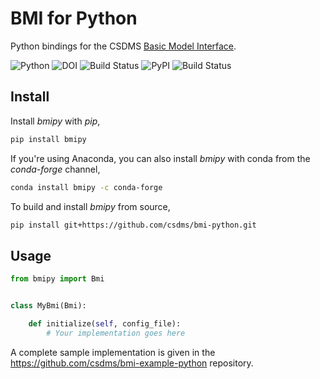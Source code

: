 # BMI for Python

Python bindings for the CSDMS [Basic Model Interface](https://bmi.readthedocs.io).

![[Python][pypi-link]][python-badge]
![[DOI][doi-link]][doi-badge]
![[Build Status][build-link]][build-badge]
![[PyPI][pypi-link]][pypi-badge]
![[Build Status][anaconda-link]][anaconda-badge]

[anaconda-badge]: https://anaconda.org/conda-forge/bmipy/badges/version.svg
[anaconda-link]: https://anaconda.org/conda-forge/bmipy
[build-badge]: https://github.com/csdms/bmi-python/actions/workflows/test.yml/badge.svg
[build-link]: https://github.com/csdms/bmi-python/actions/workflows/test.yml
[doi-badge]: https://zenodo.org/badge/179283861.svg
[doi-link]: https://zenodo.org/badge/latestdoi/179283861
[pypi-badge]: https://badge.fury.io/py/bmipy.svg
[pypi-link]: https://pypi.org/project/bmipy/
[python-badge]: https://img.shields.io/pypi/pyversions/bmipy.svg

## Install

Install *bmipy* with *pip*,

```bash
pip install bmipy
```

If you're using Anaconda, you can also install *bmipy*
with conda from the *conda-forge* channel,

```bash
conda install bmipy -c conda-forge
```

To build and install *bmipy* from source,

```bash
pip install git+https://github.com/csdms/bmi-python.git
```

## Usage

```python
from bmipy import Bmi


class MyBmi(Bmi):

    def initialize(self, config_file):
        # Your implementation goes here
```

A complete sample implementation is given in the
<https://github.com/csdms/bmi-example-python>
repository.

